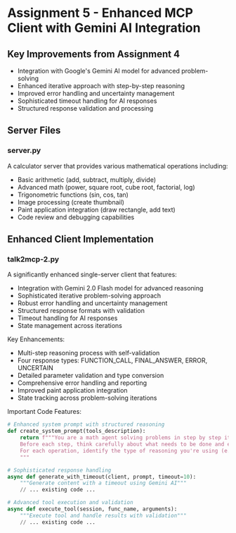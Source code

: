 # Assignment 5 - Enhanced MCP Client with Gemini AI Integration

## Key Improvements from Assignment 4
- Integration with Google's Gemini AI model for advanced problem-solving
- Enhanced iterative approach with step-by-step reasoning
- Improved error handling and uncertainty management
- Sophisticated timeout handling for AI responses
- Structured response validation and processing

## Server Files

### server.py
A calculator server that provides various mathematical operations including:
- Basic arithmetic (add, subtract, multiply, divide)
- Advanced math (power, square root, cube root, factorial, log)
- Trigonometric functions (sin, cos, tan)
- Image processing (create thumbnail)
- Paint application integration (draw rectangle, add text)
- Code review and debugging capabilities

## Enhanced Client Implementation

### talk2mcp-2.py
A significantly enhanced single-server client that features:
- Integration with Gemini 2.0 Flash model for advanced reasoning
- Sophisticated iterative problem-solving approach
- Robust error handling and uncertainty management
- Structured response formats with validation
- Timeout handling for AI responses
- State management across iterations

Key Enhancements:
- Multi-step reasoning process with self-validation
- Four response types: FUNCTION_CALL, FINAL_ANSWER, ERROR, UNCERTAIN
- Detailed parameter validation and type conversion
- Comprehensive error handling and reporting
- Improved paint application integration
- State tracking across problem-solving iterations

Important Code Features:
```python
# Enhanced system prompt with structured reasoning
def create_system_prompt(tools_description):
    return f"""You are a math agent solving problems in step by step iterations.
    Before each step, think carefully about what needs to be done and explain your reasoning to yourself.
    For each operation, identify the type of reasoning you're using (e.g., arithmetic, string manipulation, visualization).
    """

# Sophisticated response handling
async def generate_with_timeout(client, prompt, timeout=10):
    """Generate content with a timeout using Gemini AI"""
    // ... existing code ...

# Advanced tool execution and validation
async def execute_tool(session, func_name, arguments):
    """Execute tool and handle results with validation"""
    // ... existing code ...
```

